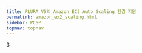```yaml
---
title: PLURA V5의 Amazon EC2 Auto Scaling 환경 지원
permalink: amazon_ex2_scaling.html
sidebar: PCSP
topnav: topnav
---
```


3